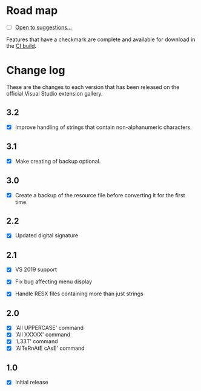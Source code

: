 # Road map

- [ ] [Open to suggestions...](https://github.com/mrlacey/ResPsuedoLoc/issues/new)

Features that have a checkmark are complete and available for
download in the
[CI build](http://vsixgallery.com/extension/ResPsuedoLoc.fb9c5e68-fb3b-44f4-9412-717109dc3ba9/).

# Change log

These are the changes to each version that has been released
on the official Visual Studio extension gallery.

## 3.2

- [x] Improve handling of strings that contain non-alphanumeric characters.

## 3.1

- [x] Make creating of backup optional.

## 3.0

- [x] Create a backup of the resource file before converting it for the first time.

## 2.2

- [x] Updated digital signature

## 2.1

- [x] VS 2019 support
- [x] Fix bug affecting menu display
- [x] Handle RESX files containing more than just strings


## 2.0

- [x] 'All UPPERCASE' command
- [x] 'All XXXXX' command
- [x] 'L33T' command
- [x] 'AlTeRnAtE cAsE' command

## 1.0

- [x] Initial release
